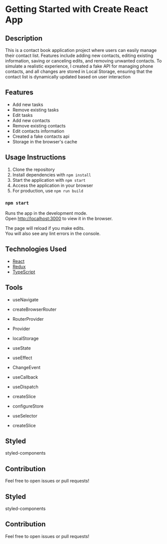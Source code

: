 # Getting Started with Create React App

## Description
This is a contact book application project where users can easily manage their contact list. Features include adding new contacts, editing existing information, saving or canceling edits, and removing unwanted contacts. To simulate a realistic experience, I created a fake API for managing phone contacts, and all changes are stored in Local Storage, ensuring that the contact list is dynamically updated based on user interaction

## Features
* Add new tasks
* Remove existing tasks
* Edit tasks
* Add new contacts
* Remove existing contacts
* Edit contacts information
* Created a fake contacts api
* Storage in the browser's cache

## Usage Instructions
1. Clone the repository
2. Install dependencies with `npm install`
3. Start the application with `npm start`
4. Access the application in your browser
5. For production, use `npm run build`

### `npm start`

Runs the app in the development mode.\
Open [http://localhost:3000](http://localhost:3000) to view it in the browser.

The page will reload if you make edits.\
You will also see any lint errors in the console.
## Technologies Used
* [React](https://reactjs.org/)
* [Redux](https://redux.js.org/)
* [TypeScript](https://www.typescriptlang.org/)

## Tools

* useNavigate
* createBrowserRouter
* RouterProvider
* Provider
* localStorage
* useState
* useEffect
* ChangeEvent
* useCallback

* useDispatch
* createSlice
* configureStore
* useSelector
* createSlice

## Styled

styled-components
## Contribution
Feel free to open issues or pull requests!
## Styled

styled-components
## Contribution
Feel free to open issues or pull requests!

